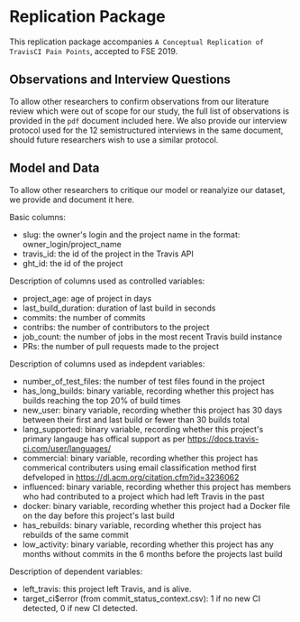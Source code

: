 # Replication Package

This replication package accompanies `A Conceptual Replication of TravisCI Pain Points`, accepted to FSE 2019.

## Observations and Interview Questions
To allow other researchers to confirm observations from our literature review which were out of scope for our study, the full list of observations is provided in the `pdf` document included here. We also provide our interview protocol used for the 12 semistructured interviews in the same document, should future researchers wish to use a similar protocol. 

## Model and Data
To allow other researchers to critique our model or reanalyize our dataset, we provide and document it here. 

Basic columns:

- slug: the owner's login and the project name in the format: owner_login/project_name
- travis_id: the id of the project in the Travis API
- ght_id: the id of the project 

Description of columns used as controlled variables:

- project_age: age of project in days
- last_build_duration: duration of last build in seconds
- commits: the number of commits
- contribs: the number of contributors to the project
- job_count: the number of jobs in the most recent Travis build instance
- PRs: the number of pull requests made to the project

Description of columns used as indepdent variables:

- number_of_test_files: the number of test files found in the project 
- has_long_builds: binary variable, recording whether this project has builds reaching the top 20% of build times             
- new_user: binary variable, recording whether this project has 30 days between their first and last build or fewer than 30 builds total
- lang_supported: binary variable, recording whether this project's primary langauge has offical support as per https://docs.travis-ci.com/user/languages/
- commercial: binary variable, recording whether this project has commerical contributers using email classification method first defveloped in https://dl.acm.org/citation.cfm?id=3236062                  
- influenced: binary variable, recording whether this project has members who had contributed to a project which had left Travis in the past                  
- docker: binary variable, recording whether this project had a Docker file on the day before this project's last build
- has_rebuilds: binary variable, recording whether this project has rebuilds of the same commit                
- low_activity: binary variable, recording whether this project has any months without commits in the 6 months before the projects last build                

Description of dependent variables:
- left_travis: this project left Travis, and is alive. 
- target_ci$error (from commit_status_context.csv): 1 if no new CI detected, 0 if new CI detected.

